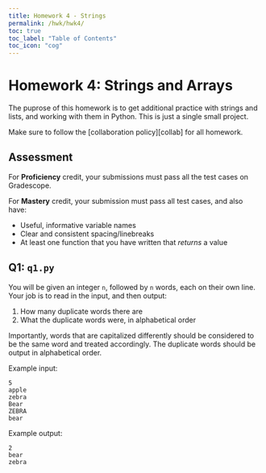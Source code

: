 ```yaml
---
title: Homework 4 - Strings
permalink: /hwk/hwk4/
toc: true
toc_label: "Table of Contents"
toc_icon: "cog"
---
```


# Homework 4: Strings and Arrays

The puprose of this homework is to get additional practice with strings and lists, and working with them in Python. This is just a single small project.  

Make sure to follow the [collaboration policy][collab] for all homework.

## Assessment

For **Proficiency** credit, your submissions must pass all the test cases on Gradescope.

For **Mastery** credit, your submission must pass all test cases, and also have:

- Useful, informative variable names 
- Clear and consistent spacing/linebreaks
- At least one function that you have written that _returns_ a value

## Q1: `q1.py`


You will be given an integer `n`, followed by `n` words, each on their own line. Your job is to read in the input, and then output:

1. How many duplicate words there are
2. What the duplicate words were, in alphabetical order

Importantly, words that are capitalized differently should be considered to be the same word and treated accordingly. The duplicate words should be output in alphabetical order.

Example input:

```
5
apple
zebra
Bear
ZEBRA
bear
```

Example output:

```
2
bear
zebra
```